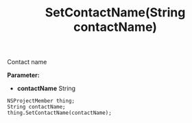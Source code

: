 ﻿---
uid: crmscript_ref_NSProjectMember_SetContactName
title: SetContactName(String contactName)
intellisense: NSProjectMember.SetContactName
keywords: NSProjectMember, GetContactName
so.topic: reference
---

Contact name

**Parameter:** 
 - **contactName** String

```crmscript
NSProjectMember thing;
String contactName;
thing.SetContactName(contactName);
```

